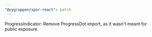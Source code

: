 ```yaml
---
"@vygruppen/spor-react": patch
---
```


ProgressIndicator: Remove ProgressDot import, as it wasn't meant for public exposure.
